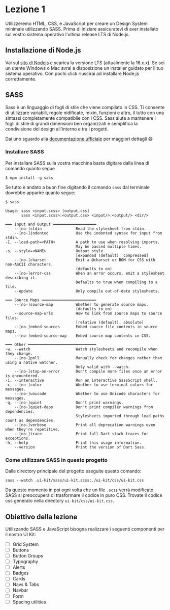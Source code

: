 # Lezione 1

Utilizzeremo HTML, CSS, e JavaScript per creare un Design System minimale utilizzando SASS. Prima di iniziare assicuratevi di aver installato sul vostro sistema operativo l'ultima release LTS di Node.js.

## Installazione di Node.js

Vai sul [sito di Nodejs](https://nodejs.org/en/) e scarica la versione LTS (attualmente la 16.x.x). Se sei un utente Windows o Mac avrai a disposizione un installer guidato per il tuo sistema operativo. Con pochi click riuscirai ad installare Node.js correttamente.

## SASS

Sass è un linguaggio di fogli di stile che viene compilato in CSS. Ti consente di utilizzare variabili, regole nidificate, mixin, funzioni e altro, il tutto con una sintassi completamente compatibile con i CSS. Sass aiuta a mantenere i fogli di stile di grandi dimensioni ben organizzati e semplifica la condivisione del design all'interno e tra i progetti.

Dai uno sguardo alla [documentazione ufficiale](https://sass-lang.com/) per maggiori dettagli :smile:

### Installare SASS 

Per installare SASS sulla vostra macchina basta digitare dalla linea di comando quanto segue

```
$ npm install -g sass
```

Se tutto è andato a buon fine digitando il comando `sass` dal terminale dovrebbe apparire quanto segue:

```
$ sass

Usage: sass <input.scss> [output.css]
       sass <input.scss>:<output.css> <input/>:<output/> <dir/>

━━━ Input and Output ━━━━━━━━━━━━━━━━━━━
    --[no-]stdin               Read the stylesheet from stdin.
    --[no-]indented            Use the indented syntax for input from stdin.
-I, --load-path=<PATH>         A path to use when resolving imports.
                               May be passed multiple times.
-s, --style=<NAME>             Output style.
                               [expanded (default), compressed]
    --[no-]charset             Emit a @charset or BOM for CSS with non-ASCII characters.
                               (defaults to on)
    --[no-]error-css           When an error occurs, emit a stylesheet describing it.
                               Defaults to true when compiling to a file.
    --update                   Only compile out-of-date stylesheets.

━━━ Source Maps ━━━━━━━━━━━━━━━━━━━━━━━━
    --[no-]source-map          Whether to generate source maps.
                               (defaults to on)
    --source-map-urls          How to link from source maps to source files.
                               [relative (default), absolute]
    --[no-]embed-sources       Embed source file contents in source maps.
    --[no-]embed-source-map    Embed source map contents in CSS.

━━━ Other ━━━━━━━━━━━━━━━━━━━━━━━━━━━━━━
-w, --watch                    Watch stylesheets and recompile when they change.
    --[no-]poll                Manually check for changes rather than using a native watcher.
                               Only valid with --watch.
    --[no-]stop-on-error       Don't compile more files once an error is encountered.
-i, --interactive              Run an interactive SassScript shell.
-c, --[no-]color               Whether to use terminal colors for messages.
    --[no-]unicode             Whether to use Unicode characters for messages.
-q, --[no-]quiet               Don't print warnings.
    --[no-]quiet-deps          Don't print compiler warnings from dependencies.
                               Stylesheets imported through load paths count as dependencies.
    --[no-]verbose             Print all deprecation warnings even when they're repetitive.
    --[no-]trace               Print full Dart stack traces for exceptions.
-h, --help                     Print this usage information.
    --version                  Print the version of Dart Sass.
```

### Come utilizzare SASS in questo progetto

Dalla directory principale del progetto eseguite questo comando:

```
sass --watch .ui-kit/sass/ui-kit.scss:./ui-kit/css/ui-kit.css
```

Da questo momento in poi ogni volta che un file `.scss` verrà modificato SASS si preoccuperà di trasformare il codice in puro CSS. Trovate il codice css generato nella directory `ui-kit/css/ui-kit.css`.


## Obiettivo della lezione

Utilizzando SASS e JavaScript bisogna realizzare i seguenti componenti per il nostro UI Kit:

- [ ] Grid System
- [ ] Buttons
- [ ] Button Groups
- [ ] Typography
- [ ] Alerts
- [ ] Badges
- [ ] Cards
- [ ] Navs & Tabs
- [ ] Navbar
- [ ] Form
- [ ] Spacing utilities
